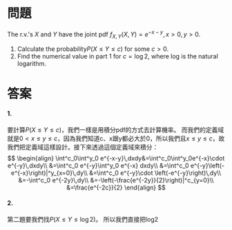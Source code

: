 # 問題
The r.v.'s $X$ and $Y$ have the joint pdf
$f_{X,Y}(X,Y)=e^{-x-y},\,x>0,y>0$.
1. Calculate the probability$P(X\leq Y\leq c)$ for some $c>0$.
2. Find the numerical value in part 1 for $c=\log2$, where log is the natural logarithm.
# 答案
#### 1.
要計算$P(X\leq Y\leq c)$，我們一樣是用積分pdf的方式去計算機率。
而我們的定義域就是$0<x\leq y \leq c$，因為我們知道c、x跟y都必大於0，所以我們且$x\leq y \leq c$，故我們把定義域這樣設計。接下來透過這個定義域來積分：
$$
\begin{align}
\int^c_0\int^y_0 e^{-x-y}\,dxdy&=\int^c_0\int^y_0e^{-x}\cdot e^{-y}\,dxdy\\
&=\int^c_0 e^{-y}\int^y_0 e^{-x} dxdy\\
&=\int^c_0 e^{-y}\left(-e^{-x}\right)|^y_{x=0}\,dy\\
&=\int^c_0 e^{-y}\cdot \left(-e^{-y}\right)\,dy\\
&=-\int^c_0 e^{-2y}\,dy\\
&=-\left(-\frac{e^{-2y}}{2}\right)|^c_{y=0}\\
&=\frac{e^{-2c}}{2}
\end{align}
$$
#### 2.
第二題要我們找$P(X\leq Y \leq \log 2)$。
所以我們直接把log2

